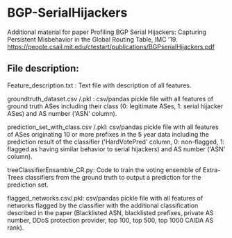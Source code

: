 # BGP-SerialHijackers
Additional material for paper Profiling BGP Serial Hijackers: Capturing Persistent Misbehavior in the Global Routing Table, IMC ’19.
https://people.csail.mit.edu/ctestart/publications/BGPserialHijackers.pdf

File description:
---------
Feature_description.txt : Text file with description of all features.

groundtruth_dataset.csv /.pkl : csv/pandas pickle file with all features of ground truth ASes including their class (0: legitimate ASes, 1: serial hijacker ASes) and AS number ('ASN' column).

prediction_set_with_class.csv /.pkl: csv/pandas pickle file with all features of ASes originating 10 or more prefixes in the 5 year data including the prediction result of the classifier ('HardVotePred' column, 0: non-flagged, 1: flagged as having similar behavior to serial hijackers)  and AS number ('ASN' column).

treeClassifierEnsamble_CR.py: Code to train the voting ensemble of Extra-Trees classifiers from the ground truth to output a prediction for the prediction set.

flagged_networks.csv/.pkl: csv/pandas pickle file with all features of networks flagged by the classifier with the additional classification described in the paper (Blacklisted ASN, blacklisted prefixes, private AS number, DDoS protection provider, top 100, top 500, top 1000 CAIDA AS rank).
